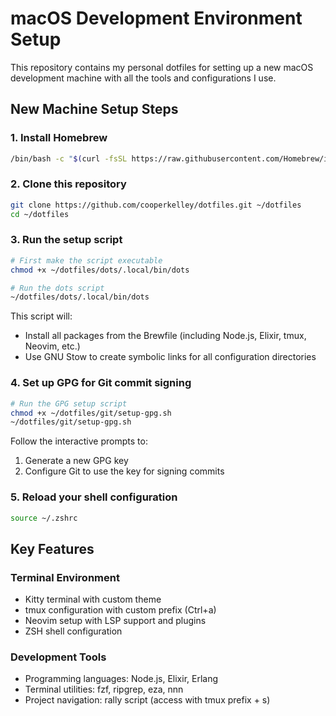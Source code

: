# macOS Development Environment Setup

This repository contains my personal dotfiles for setting up a new macOS development machine with all the tools and configurations I use.

## New Machine Setup Steps

### 1. Install Homebrew
```bash
/bin/bash -c "$(curl -fsSL https://raw.githubusercontent.com/Homebrew/install/HEAD/install.sh)"
```

### 2. Clone this repository
```bash
git clone https://github.com/cooperkelley/dotfiles.git ~/dotfiles
cd ~/dotfiles
```

### 3. Run the setup script
```bash
# First make the script executable
chmod +x ~/dotfiles/dots/.local/bin/dots

# Run the dots script
~/dotfiles/dots/.local/bin/dots
```

This script will:
- Install all packages from the Brewfile (including Node.js, Elixir, tmux, Neovim, etc.)
- Use GNU Stow to create symbolic links for all configuration directories

### 4. Set up GPG for Git commit signing
```bash
# Run the GPG setup script
chmod +x ~/dotfiles/git/setup-gpg.sh
~/dotfiles/git/setup-gpg.sh
```
Follow the interactive prompts to:
1. Generate a new GPG key
2. Configure Git to use the key for signing commits

### 5. Reload your shell configuration
```bash
source ~/.zshrc
```

## Key Features

### Terminal Environment
- Kitty terminal with custom theme
- tmux configuration with custom prefix (Ctrl+a)
- Neovim setup with LSP support and plugins
- ZSH shell configuration

### Development Tools
- Programming languages: Node.js, Elixir, Erlang
- Terminal utilities: fzf, ripgrep, eza, nnn
- Project navigation: rally script (access with tmux prefix + s)
